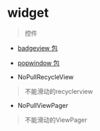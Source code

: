 # widget
> 控件

- [badgeview 包](./badgeview)

- [popwindow 包](./popwindow)

- NoPullRecycleView
> 不能滑动的recyclerview

- NoPullViewPager
> 不能滑动的ViewPager